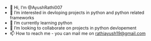- 👋 Hi, I’m @AyushRathi007
- 👀 I’m interested in devloping projects in python and python related frameworks
- 🌱 I’m currently learning python
- 💞️ I’m looking to collaborate on projects in python devlopement
- 📫 How to reach me - you can mail me on rathiayush19@gmail.com

<!---
AyushRathi007/AyushRathi007 is a ✨ special ✨ repository because its `README.md` (this file) appears on your GitHub profile.
You can click the Preview link to take a look at your changes.
--->
